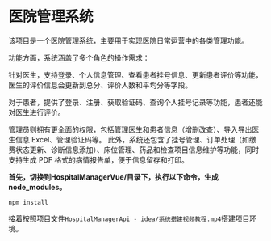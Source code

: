 # 医院管理系统
  该项目是一个医院管理系统，主要用于实现医院日常运营中的各类管理功能。

  功能方面，系统涵盖了多个角色的操作需求： 
  
  针对医生，支持登录、个人信息管理、查看患者挂号信息、更新患者评价等功能，医生的评价信息会更新到总分、评价人数和平均分等字段。 
  
  对于患者，提供了登录、注册、获取验证码、查询个人挂号记录等功能，患者还能对医生进行评价。 
  
  管理员则拥有更全面的权限，包括管理医生和患者信息（增删改查）、导入导出医生信息 Excel、管理验证码等。 此外，系统还包含了挂号管理、订单处理（如缴费状态更新、诊断信息添加）、床位管理、药品和检查项目信息维护等功能，同时支持生成 PDF 格式的病情报告单，便于信息留存和打印。

  **首先，切换到HospitalManagerVue/目录下，执行以下命令，生成node_modules。**

    npm install 
  
  接着按照项目文件`HospitalManagerApi - idea/系统搭建视频教程.mp4`搭建项目环境。

